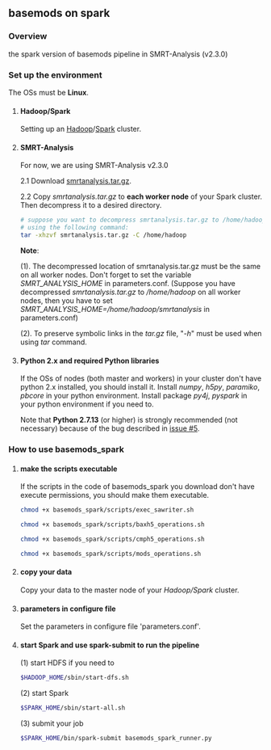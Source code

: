 ## basemods on spark

### Overview
the spark version of basemods pipeline in SMRT-Analysis (v2.3.0)

### Set up the environment

The OSs must be **Linux**.

1. #### Hadoop/Spark

    Setting up an [Hadoop](http://hadoop.apache.org/)/[Spark](https://spark.apache.org/) cluster.

2. #### SMRT-Analysis

    For now, we are using SMRT-Analysis v2.3.0

    2.1 Download [smrtanalysis.tar.gz](https://1drv.ms/u/s!AgfGWBktzWTwgjc7p4vgxt15FPQE).
    
    2.2 Copy _smrtanalysis.tar.gz_ to **each worker node** of your Spark cluster. Then decompress it to a desired directory.
    ```sh
    # suppose you want to decompress smrtanalysis.tar.gz to /home/hadoop, 
    # using the following command: 
    tar -xhzvf smrtanalysis.tar.gz -C /home/hadoop
    ```
    **Note**:
    
    (1). The decompressed location of smrtanalysis.tar.gz must be the same on all worker nodes. Don't forget to set the variable *SMRT\_ANALYSIS\_HOME* in parameters.conf. (Suppose you have decompressed _smrtanalysis.tar.gz_ to _/home/hadoop_ on all worker nodes, then you have to set *SMRT\_ANALYSIS\_HOME=/home/hadoop/smrtanalysis* in parameters.conf)
    
    (2). To preserve symbolic links in the _tar.gz_ file, "_-h_" must be used when using _tar_ command.


3. #### Python 2.x and required Python libraries

    If the OSs of nodes (both master and workers) in your cluster don't have python 2.x installed, you should install it. Install  *numpy*, *h5py*, *paramiko*, *pbcore* in your python environment. Install package *py4j*, *pyspark* in your python environment if you need to.
    
    Note that **Python 2.7.13** (or higher) is strongly recommended (not necessary) because of the bug described in [issue #5](https://github.com/PengNi/basemods_spark/issues/5). 


### How to use basemods_spark

1. #### make the scripts executable

    If the scripts in the code of basemods_spark you download don't have execute permissions, you should make them executable.
    
    ```sh
    chmod +x basemods_spark/scripts/exec_sawriter.sh
    
    chmod +x basemods_spark/scripts/baxh5_operations.sh
    
    chmod +x basemods_spark/scripts/cmph5_operations.sh
    
    chmod +x basemods_spark/scripts/mods_operations.sh
    ```

2. #### copy your data
    Copy your data to the master node of your *Hadoop/Spark* cluster.


3. #### parameters in configure file
    Set the parameters in configure file 'parameters.conf'.


4. #### start Spark and use spark-submit to run the pipeline

    (1) start HDFS if you need to

    ```sh
    $HADOOP_HOME/sbin/start-dfs.sh
    ```

    (2) start Spark
    ```sh
    $SPARK_HOME/sbin/start-all.sh
    ```

    (3) submit your job
    ```sh
    $SPARK_HOME/bin/spark-submit basemods_spark_runner.py
    ```
